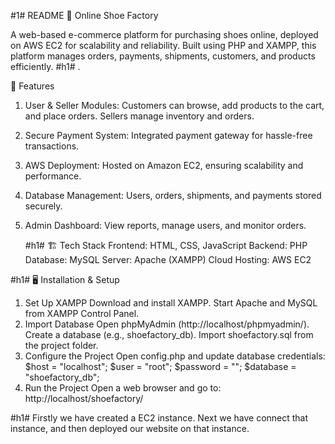 #1# README
👟 Online Shoe Factory

A web-based e-commerce platform for purchasing shoes online, deployed on AWS EC2 for scalability and reliability. Built using PHP and XAMPP, this platform manages orders, payments, shipments, customers, and products efficiently.
#h1# .

🚀 Features
 1. User & Seller Modules: Customers can browse, add products to the cart, and place orders. Sellers manage inventory and orders.
 2. Secure Payment System: Integrated payment gateway for hassle-free transactions.
 3. AWS Deployment: Hosted on Amazon EC2, ensuring scalability and performance.
 4. Database Management: Users, orders, shipments, and payments stored securely.
 5. Admin Dashboard: View reports, manage users, and monitor orders.

    #h1#
 🏗 Tech Stack
 Frontend: HTML, CSS, JavaScript
 Backend: PHP
 Database: MySQL
 Server: Apache (XAMPP)
 Cloud Hosting: AWS EC2

#h1#
🖥 Installation & Setup
 1. Set Up XAMPP
    Download and install XAMPP.
    Start Apache and MySQL from XAMPP Control Panel.
 2. Import Database
    Open phpMyAdmin (http://localhost/phpmyadmin/).
    Create a database (e.g., shoefactory_db).
    Import shoefactory.sql from the project folder.
 3. Configure the Project
    Open config.php and update database credentials:
    $host = "localhost";
    $user = "root";
    $password = "";
    $database = "shoefactory_db";
 4. Run the Project
    Open a web browser and go to:
    http://localhost/shoefactory/

#h1#
Firstly we have created a EC2 instance. Next we have connect that instance, and then deployed our website on that instance.
